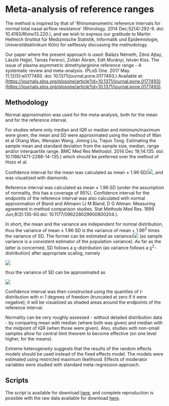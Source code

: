 # Meta-analysis of reference ranges

The method is inspired by that of 'Rhinomanometric reference intervals for normal total nasal airflow resistance' (Rhinology. 2014 Dec;52(4):292-9. doi: 10.4193/Rhino13.220.), and we wish to express our gratitude to Martin Hellmich (Institut für Medizinische Statistik, Informatik und Epidemiologie, Universitätsklinikum Köln) for selflessly discussing the methodology.

Our paper where the present approach is used: Balázs Németh, Zénó Ajtay, László Hejjel, Tamás Ferenci, Zoltán Ábrám, Edit Murányi, István Kiss. The issue of plasma asymmetric dimethylarginine reference range - A systematic review and meta-analysis. (PLoS One. 2017 May 11;12(5):e0177493. doi: 10.1371/journal.pone.0177493.) Available at: [https://journals.plos.org/plosone/article?id=10.1371/journal.pone.0177493](https://journals.plos.org/plosone/article?id=10.1371/journal.pone.0177493).

## Methodology

Normal approximation was used for the meta-analysis, both for the mean and for the reference interval.

For studies where only median and IQR or median and minimum/maximum were given, the mean and SD were approximated using the method of Wan et al (Xiang Wan, Wenqian Wang, Jiming Liu, Tiejun Tong. Estimating the sample mean and standard deviation from the sample size, median, range and/or interquartile range. BMC Med Res Methodol. 2014 Dec 19;14:135. doi: 10.1186/1471-2288-14-135.) which should be preferred over the method of Hozo et al.

Confidence interval for the mean was calculated as mean ± 1.96·SD/<img src="https://render.githubusercontent.com/render/math?math=\sqrt{n}">, and was visualized with diamonds.

Reference interval was calculated as mean ± 1.96·SD (under the assumption of normality, this has a coverage of 95%). Confidence interval for the endpoints of the reference interval was also calculated with normal approximation of Bland and Altmann (J M Bland, D G Altman. Measuring agreement in method comparison studies. Stat Methods Med Res. 1999 Jun;8(2):135-60.doi: 10.1177/096228029900800204.).

In short, the mean and the variance are independent for normal distribution, thus the variance of mean ± 1.96·SD is the variance of mean + 1.96<sup>2</sup> times the variance of SD. The former can be estimated as variance/<img src="https://render.githubusercontent.com/render/math?math=\sqrt{n}"> (as sample variance is a consistent estimator of the population variance). As far as the latter is concerned, SD follows a χ-distribution (as variance follows a χ<sup>2</sup>-distribution) after appropriate scaling, namely

<img src="https://render.githubusercontent.com/render/math?math=\frac{n-1}{\sigma^2}SD^2\sim \chi_{n-1}^2,">

thus the variance of SD can be approximated as

<img src="https://render.githubusercontent.com/render/math?math=\frac{SD^2}{n-1}\mathbb{D}^2\left(\chi_{n-1}\right)=\frac{SD^2}{n-1}\cdot\left[n-1-2\left(\frac{\Gamma\left(\frac{n}{2}\right)}{\Gamma\left(\frac{n-1}{2}\right)}\right)^2\right]=SD^2\cdot\left[1-\frac{2}{n-1}\left(\frac{\Gamma\left(\frac{n}{2}\right)}{\Gamma\left(\frac{n-1}{2}\right)}\right)^2\right].">

Confidence interval was then constructed using the quantiles of _t_-distribution with _n-1_ degrees of freedom (truncated at zero if it were negative); it will be visualized as shaded areas around the endpoints of the reference interval.

Normality can be very roughly assessed - without detailed distribution data - by comparing mean with median (where both was given) and median with the midpoint of IQR (when those were given). Also, studies with non-small samples allow for central limit theorem to become effective (on one level higher, for the means).

Extreme heterogeneity suggests that the results of the random effects models should be used instead of the fixed effects model. The models were estimated using restricted maximum likelihood. Effects of moderator variables were studied with standard meta-regression approach.

## Scripts

The script is available for download [here](https://github.com/tamas-ferenci/ReferenceRangeMetaAnalysis/blob/main/ADMA_MetaAnalysis.R), and complete reproduction is possible with the raw data available for download [here](https://github.com/tamas-ferenci/ReferenceRangeMetaAnalysis/raw/main/full_data_nemeth_ADMA_revision_NB_proc.xlsx).
